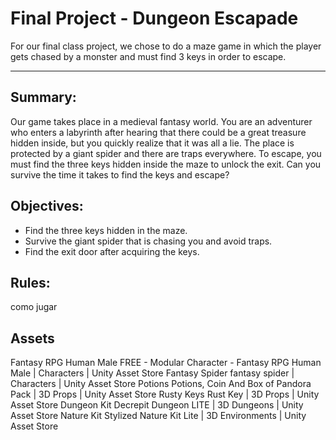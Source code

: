 # Final Project - Dungeon Escapade 

For our final class project, we chose to do a maze game in which the player gets chased by a monster and must find 3 keys in order to escape.

---

## Summary:
Our game takes place in a medieval fantasy world. You are an adventurer who enters a labyrinth after hearing that there could be a great treasure hidden inside, but you quickly realize that it was all a lie. The place is protected by a giant spider and there are traps everywhere.  To escape, you must find the three keys hidden inside the maze to unlock the exit. Can you survive the time it takes to find the keys and escape?

## Objectives:
- Find the three keys hidden in the maze.
- Survive the giant spider that is chasing you and avoid traps.
- Find the exit door after acquiring the keys.


## Rules:
como jugar

## Assets

 Fantasy RPG Human Male
FREE - Modular Character - Fantasy RPG Human Male | Characters | Unity Asset Store
Fantasy Spider
fantasy spider | Characters | Unity Asset Store
Potions
Potions, Coin And Box of Pandora Pack | 3D Props | Unity Asset Store
Rusty Keys
Rust Key | 3D Props | Unity Asset Store
Dungeon Kit
Decrepit Dungeon LITE | 3D Dungeons | Unity Asset Store
Nature Kit
Stylized Nature Kit Lite | 3D Environments | Unity Asset Store


